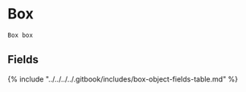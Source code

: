 # Box

`Box box`

## Fields

{% include "../../../../.gitbook/includes/box-object-fields-table.md" %}

